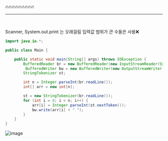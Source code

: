 🔥🔥🔥🔥🔥🔥🔥🔥🔥

----
</br>

Scanner, System.out.print 는 오래걸림 입력값 범위가 큰 수들은 사용❌</br>

```java
import java.io.*;

public class Main {

    public static void main(String[] args) throws IOException {
        BufferedReader br = new BufferedReader(new InputStreamReader(System.in));
         BufferedWriter bw = new BufferedWriter(new OutputStreamWriter(System.out));
        StringTokenizer st;

        int n = Integer.parseInt(br.readLine()); 
        int[] arr = new int[n];

        st = new StringTokenizer(br.readLine());  
        for (int i = 0; i < n; i++) {
            arr[i] = Integer.parseInt(st.nextToken()); 
            bw.write(arr[i] + " ");
        }
    }
}


```

![image](https://github.com/gangintheremark/Algorithm/assets/81904943/ab368fcc-9328-44f8-bef6-e2399603ba90)
